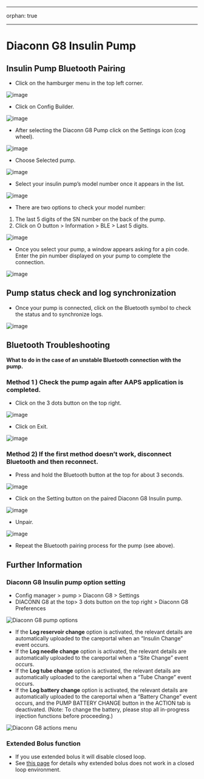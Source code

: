 - - -
orphan: true
- - -

# Diaconn G8 Insulin Pump

## Insulin Pump Bluetooth Pairing

- Click on the hamburger menu in the top left corner.

![image](../images/DiaconnG8/DiaconnG8_01.jpg)

- Click on Config Builder.

![image](../images/DiaconnG8/DiaconnG8_02.jpg)

- After selecting the Diaconn G8 Pump click on the Settings icon (cog wheel).

![image](../images/DiaconnG8/DiaconnG8_03.jpg)

- Choose Selected pump.

![image](../images/DiaconnG8/DiaconnG8_04.jpg)

- Select your insulin pump’s model number once it appears in the list.

![image](../images/DiaconnG8/DiaconnG8_05.jpg)

- There are two options to check your model number:

1. The last 5 digits of the SN number on the back of the pump.
2. Click on O button > Information > BLE > Last 5 digits.

![image](../images/DiaconnG8/DiaconnG8_06.jpg)

- Once you select your pump, a window appears asking for a pin code. Enter the pin number displayed on your pump to complete the connection.

 ![image](../images/DiaconnG8/DiaconnG8_07.jpg)

## Pump status check and log synchronization

- Once your pump is connected, click on the Bluetooth symbol to check the status and to synchronize logs.

![image](../images/DiaconnG8/DiaconnG8_08.jpg)

## Bluetooth Troubleshooting

**What to do in the case of an unstable Bluetooth connection with the pump.**

### Method 1 ) Check the pump again after AAPS application is completed.

- Click on the 3 dots button on the top right.

![image](../images/DiaconnG8/DiaconnG8_09.jpg)

- Click on Exit.

![image](../images/DiaconnG8/DiaconnG8_10.jpg)

### Method 2) If the first method doesn’t work, disconnect Bluetooth and then reconnect.

- Press and hold the Bluetooth button at the top for about 3 seconds.

![image](../images/DiaconnG8/DiaconnG8_11.jpg)

- Click on the Setting button on the paired Diaconn G8 Insulin pump.

![image](../images/DiaconnG8/DiaconnG8_12.jpg)

- Unpair.

![image](../images/DiaconnG8/DiaconnG8_13.jpg)

- Repeat the Bluetooth pairing process for the pump (see above).

## Further Information

### Diaconn G8 Insulin pump option setting

- Config manager > pump > Diaconn G8 > Settings
- DIACONN G8 at the top> 3 dots button on the top right > Diaconn G8 Preferences

![Diaconn G8 pump options](../images/DiaconnG8/DiaconnG8_14.jpg)

- If the **Log reservoir change** option is activated, the relevant details are automatically uploaded to the careportal when an “Insulin Change” event occurs.
- If the **Log needle change** option is activated, the relevant details are automatically uploaded to the careportal when a “Site Change” event occurs.
- If the **Log tube change** option is activated, the relevant details are automatically uploaded to the careportal when a “Tube Change” event occurs.
- If the **Log battery change** option is activated, the relevant details are automatically uploaded to the careportal when a “Battery Change” event occurs, and the PUMP BATTERY CHANGE button in the ACTION tab is deactivated. (Note: To change the battery, please stop all in-progress injection functions before proceeding.)

![Diaconn G8 actions menu](../images/DiaconnG8/DiaconnG8_15.jpg)

### Extended Bolus function

- If you use extended bolus it will disable closed loop.
- See [this page](#Extended-Carbs-why-extended-boluses-won-t-work-in-a-closed-loop-environment) for details why extended bolus does not work in a closed loop environment.
